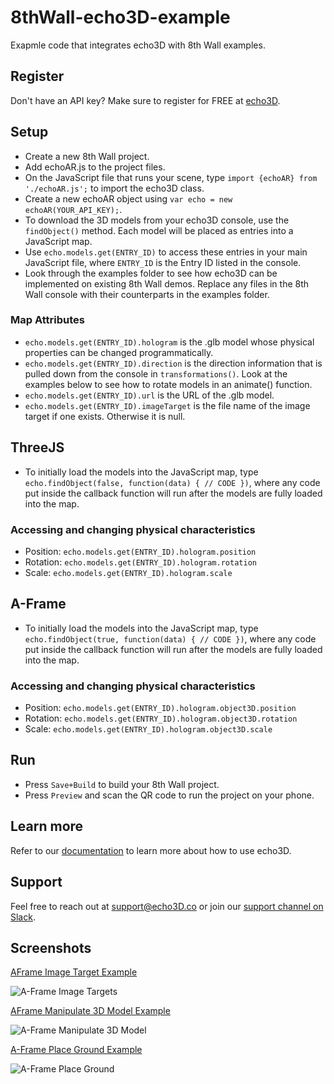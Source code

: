 # 8thWall-echo3D-example
Exapmle code that integrates echo3D with 8th Wall examples.

## Register
Don't have an API key? Make sure to register for FREE at [echo3D](https://console.echo3D.co/#/auth/register).

## Setup
* Create a new 8th Wall project.
* Add echoAR.js to the project files.
* On the JavaScript file that runs your scene, type `import {echoAR} from './echoAR.js';` to import the echo3D class.
* Create a new echoAR object using `var echo = new echoAR(YOUR_API_KEY);`.
* To download the 3D models from your echo3D console, use the `findObject()` method. Each model will be placed as entries into a JavaScript map.
* Use `echo.models.get(ENTRY_ID)` to access these entries in your main JavaScript file, where `ENTRY_ID` is the Entry ID listed in the console.
* Look through the examples folder to see how echo3D can be implemented on existing 8th Wall demos. Replace any files in the 8th Wall console with their counterparts in the examples folder.
### Map Attributes
* `echo.models.get(ENTRY_ID).hologram` is the .glb model whose physical properties can be changed programmatically.
* `echo.models.get(ENTRY_ID).direction` is the direction information that is pulled down from the console in `transformations()`. Look at the examples below to see how to rotate models in an animate() function.
* `echo.models.get(ENTRY_ID).url` is the URL of the .glb model.
* `echo.models.get(ENTRY_ID).imageTarget` is the file name of the image target if one exists. Otherwise it is null.

## ThreeJS
* To initially load the models into the JavaScript map, type `echo.findObject(false, function(data) { // CODE })`, where any code put inside the callback function will run after the models are fully loaded into the map.
### Accessing and changing physical characteristics
* Position: `echo.models.get(ENTRY_ID).hologram.position`
* Rotation: `echo.models.get(ENTRY_ID).hologram.rotation`
* Scale: `echo.models.get(ENTRY_ID).hologram.scale`
## A-Frame
* To initially load the models into the JavaScript map, type `echo.findObject(true, function(data) { // CODE })`, where any code put inside the callback function will run after the models are fully loaded into the map.
### Accessing and changing physical characteristics
* Position: `echo.models.get(ENTRY_ID).hologram.object3D.position`
* Rotation: `echo.models.get(ENTRY_ID).hologram.object3D.rotation`
* Scale: `echo.models.get(ENTRY_ID).hologram.object3D.scale`

## Run
* Press `Save+Build` to build your 8th Wall project.
* Press `Preview` and scan the QR code to run the project on your phone.

## Learn more
Refer to our [documentation](https://docs.echo3D.co/) to learn more about how to use echo3D.

## Support
Feel free to reach out at [support@echo3D.co](mailto:support@echo3D.co) or join our [support channel on Slack](https://go.echo3D.co/join). 

## Screenshots
[AFrame Image Target Example](https://github.com/echo3Dco/8thWall-echo3D-example/tree/main/Examples/A-Frame%20Image%20Targets%20Flyer)

![A-Frame Image Targets](/Examples/A-Frame%20Image%20Targets%20Flyer/Screenshot.gif)

[AFrame Manipulate 3D Model Example](https://github.com/echo3Dco/8thWall-echo3D-example/tree/main/Examples/A-Frame%20Manipulate%203D%20Model)

![A-Frame Manipulate 3D Model](/Examples/A-Frame%20Manipulate%203D%20Model/Screenshot.gif)

[A-Frame Place Ground Example](https://github.com/echo3Dco/8thWall-echo3D-example/tree/main/Examples/A-Frame%20Place%20Ground)

![A-Frame Place Ground](/Examples/A-Frame%20Place%20Ground/Screenshot.gif)

